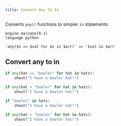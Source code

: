 ```yaml
---
title: Convert Any to In
---
```


Converts `any()` functions to simpler `in` statements.

```grit
engine marzano(0.1)
language python

`any($x == $val for $x in $arr)` => `$val in $arr`
```

## Convert any to in

```python
if any(hat == "bowler" for hat in hats):
    shout("I have a bowler hat!")

if any(hat > "bowler" for hat in hats):
    shout("I have a bowler hat!")
```

```python
if "bowler" in hats:
    shout("I have a bowler hat!")

if any(hat > "bowler" for hat in hats):
    shout("I have a bowler hat!")
```
